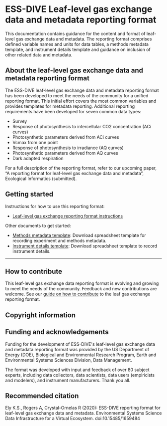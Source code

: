 # ESS-DIVE Leaf-level gas exchange data and metadata reporting format

This documentation contains guidance for the content and format of leaf-level gas exchange data and metadata. The reporting format comprises defined variable names and units for data tables, a methods metadata template, and instrument details template and guidance on inclusion of other related data and metadata.   

## About the leaf-level gas exchange data and metadata reporting format

The ESS-DIVE leaf-level gas exchange data and metadata reporting format has been developed to meet the needs of the community for a unified reporting format. This initial effort covers the most common variables and provides templates for metadata reporting. Additional reporting requirements have been developed for seven common data types: 
* Survey
* Response of photosynthesis to intercellular CO2 concentration (ACi curves)
* Photosynthetic parameters derived from ACi curves
* Vcmax from one point
* Response of photosynthesis to irradiance (AQ curves)
* Photosynthetic parameters derived from AQ curves
* Dark adapted respiration

For a full description of the reporting format, refer to our upcoming paper, “A reporting format for leaf-level gas exchange data and metadata”, Ecological Informatics (submitted).  

## Getting started

Instructions for how to use this reporting format:
- [Leaf-level gas exchange reporting format instructions](instructions.md) 

Other documents to get started:
- [Methods metadata template](methodsMetaTemplateV0.0.xlsx): Download spreadsheet template for recording experiment and methods metadata. 
- [Instrument details template](instrumentDetailsTemplateV0.0.xlsx): Download spreadsheet template to record instrument details. 

---
## How to contribute 

This leaf-level gas exchange data reporting format is evolving and growing to meet the needs of the community. Feedback and new contributions are welcome. See our [guide on how to contribute](contribute.md) to the leaf gas exchange reporting format. 

## Copyright information

## Funding and acknowledgements

Funding for the development of ESS-DIVE's leaf-level gas exchange data and metadata reporting format was provided by the US Department of Energy (DOE), Biological and Environmental Research Program, Earth and Environmental Systems Sciences Division, Data Management.

The format was developed with input and feedback of over 80 subject experts, including data collectors, data scientists, data users (empiricists and modelers), and instrument manufacturers. Thank you all. 

## Recommended citation

Ely K.S., Rogers A, Crystal-Ornelas R (2020): ESS-DIVE reporting format for leaf-level gas exchange data and metadata. Environmental Systems Science Data Infrastructure for a Virtual Ecosystem. doi:10.15485/1659484
